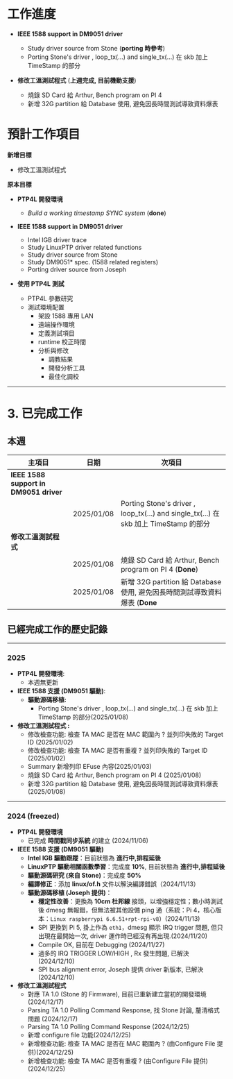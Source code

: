 # 工作進度

- **IEEE 1588 support in DM9051 driver** 
    - Study driver source from Stone (**porting 時參考**)
    - Porting Stone's driver , loop_tx(...) and single_tx(...) 在 skb 加上 TimeStamp 的部分

- **修改工溫測試程式** (**上週完成, 目前機動支援**)
	- 燒錄 SD Card 給 Arthur, Bench program on PI 4 
	- 新增 32G partition 給 Database 使用, 避免因長時間測試導致資料爆表


# 預計工作項目

**新增目標**
+ 修改工溫測試程式

**原本目標**
- **PTP4L 開發環境**
    - _Build a working timestamp SYNC system_ (**done**)

- **IEEE 1588 support in DM9051 driver**
    - Intel IGB driver trace
    - Study LinuxPTP driver related functions
    - Study driver source from Stone
    - Study DM9051* spec. (1588 related registers)
    - Porting driver source from Joseph

- **使用 PTP4L 測試**
    - PTP4L 參數研究
    - 測試環境配置
        - 架設 1588 專用 LAN
        - 遠端操作環境
        - 定義測試項目
        - runtime 校正時間
        - 分析與修改
            - 調教結果
            - 開發分析工具
            - 最佳化調校
---

# 3. 已完成工作
## 本週

| 主項目                                    | 日期         | 次項目                                                                             |
| -------------------------------------- | ---------- | ------------------------------------------------------------------------------- |
| **IEEE 1588 support in DM9051 driver** |            |                                                                                 |
|                                        | 2025/01/08 | Porting Stone's driver , loop_tx(...) and single_tx(...) 在 skb 加上 TimeStamp 的部分 |
| **修改工溫測試程式**                           |            |                                                                                 |
|                                        | 2025/01/08 | 燒錄 SD Card 給 Arthur, Bench program on PI 4  (**Done**)                          |
|                                        | 2025/01/08 | 新增 32G partition 給 Database 使用, 避免因長時間測試導致資料爆表 (**Done**                        |


## 已經完成工作的歷史記錄
---
### 2025

- **PTP4L 開發環境**:
	- 本週無更新
- **IEEE 1588 支援 (DM9051 驅動)**:
    - **驅動源碼移植:**
	    - Porting Stone's driver , loop_tx(...) and single_tx(...) 在 skb 加上 TimeStamp 的部分(2025/01/08)
- **修改工溫測試程式 :**
	- 修改檢查功能: 檢查 TA MAC 是否在 MAC 範圍內 ? 並列印失敗的 Target ID (2025/01/02)
	- 修改檢查功能: 檢查 TA MAC 是否有重複 ? 並列印失敗的 Target ID (2025/01/02)
	- Summary 新增列印 EFuse 內容(2025/01/03)
	- 燒錄 SD Card 給 Arthur, Bench program on PI 4 (2025/01/08)
	- 新增 32G partition 給 Database 使用, 避免因長時間測試導致資料爆表(2025/01/08)

---
### 2024 (freezed)
- **PTP4L 開發環境**
    - 已完成 **時間戳同步系統** 的建立 (2024/11/06)
- **IEEE 1588 支援 (DM9051 驅動)**
    - **Intel IGB 驅動跟蹤**：目前狀態為 **進行中,排程延後**
    - **LinuxPTP 驅動相關函數學習**：完成度 **10%**, 目前狀態為 **進行中,排程延後**
    - **驅動源碼研究 (來自 Stone)**：完成度 **50%**
    - **編譯修正**：添加 **linux/of.h** 文件以解決編譯錯誤（2024/11/13）
    - **驅動源碼移植 (Joseph 提供)**：
        - **穩定性改善**：更換為 **10cm 杜邦線** 接頭，以增強穩定性；數小時測試後 dmesg 無報錯，但無法被其他設備 ping 通（系統：Pi 4，核心版本：`Linux raspberrypi 6.6.51+rpt-rpi-v8`）(2024/11/13)
        - SPI 更換到 Pi 5, 掛上作為 `eth1`，dmesg 顯示 IRQ trigger 問題, 但只出現在最開始一次, driver 運作時已經沒有再出現.(2024/11/20)
        - Compile OK, 目前在 Debugging (2024/11/27)
        - 過多的 IRQ TRIGGER LOW/HIGH , Rx 發生問題, 已解決 (2024/12/10)
        - SPI bus alignment error, Joseph 提供 driver 新版本, 已解決 (2024/12/10)
- **修改工溫測試程式**
	- 對應 TA 1.0 (Stone 的 Firmware), 目前已重新建立當初的開發環境 (2024/12/17)
	- Parsing TA 1.0 Polling Command Response, 找 Stone 討論, 釐清格式問題 (2024/12/17)
	- Parsing TA 1.0 Polling Command Response (2024/12/25)
	- 新增 configure file 功能(2024/12/25)
	- 新增檢查功能: 檢查 TA MAC 是否在 MAC 範圍內 ? (由Configure File 提供)(2024/12/25)
	- 新增檢查功能: 檢查 TA MAC 是否有重複 ? (由Configure File 提供) (2024/12/25)
	

